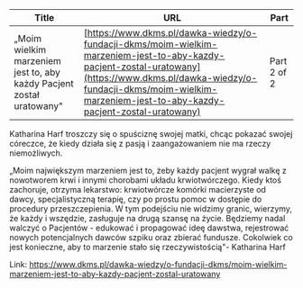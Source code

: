 | **Title**       | **URL**           | **Part**              |
|-----------------|-------------------|-----------------------|
| „Moim wielkim marzeniem jest to, aby każdy Pacjent został uratowany"         | [https://www.dkms.pl/dawka-wiedzy/o-fundacji-dkms/moim-wielkim-marzeniem-jest-to-aby-kazdy-pacjent-zostal-uratowany](https://www.dkms.pl/dawka-wiedzy/o-fundacji-dkms/moim-wielkim-marzeniem-jest-to-aby-kazdy-pacjent-zostal-uratowany)    | Part 2 of 2          |

 Katharina Harf troszczy się o spuściznę swojej matki, chcąc pokazać swojej córeczce, że kiedy działa się z pasją i zaangażowaniem nie ma rzeczy niemożliwych. 


„Moim największym marzeniem jest to, żeby każdy pacjent wygrał walkę z nowotworem krwi i innymi chorobami układu krwiotwórczego. Kiedy ktoś zachoruje, otrzyma lekarstwo: krwiotwórcze komórki macierzyste od dawcy, specjalistyczną terapię, czy po prostu pomoc w dostępie do procedury przeszczepienia. W tym podejściu nie widzimy granic, wierzymy, że każdy i wszędzie, zasługuje na drugą szansę na życie. Będziemy nadal walczyć o Pacjentów \- edukować i propagować ideę dawstwa, rejestrować nowych potencjalnych dawców szpiku oraz zbierać fundusze. Cokolwiek co jest konieczne, aby to marzenie stało się rzeczywistością"\- Katharina Harf


Link: https://www.dkms.pl/dawka-wiedzy/o-fundacji-dkms/moim-wielkim-marzeniem-jest-to-aby-kazdy-pacjent-zostal-uratowany
